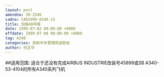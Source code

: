 ```yaml
---
layout: post
amendno: 39-2596
cadno: CAD1999-A340-13
title: 加强40号框
date: 1999-07-02 00:00:00 +0800
effdate: 1999-07-08 00:00:00 +0800
tag: A340
categories: 民航华东管理局适航处
author: 何正华
---
```


##适用范围:
适合于还没有完成AIRBUS INDUSTRIE改装号45899或SB A340-53-4104的所有A340系列飞机

